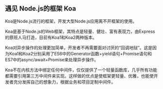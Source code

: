 ## 遇见 Node.js的框架 Koa
Koa是Node.js流行的框架，开发大型Node.js应用离不开框架的使用。

Koa是基于Node.js的Web框架，其特点是轻量、健壮、富有表现力，由Express的原班人马打造，目前有Koa1和Koa2两种版本。

Koa对异步操作的处理更加简单，开发者不再需要面对讨厌的“回调地狱”。这是因为Koa1和Koa2分别采用了ES6中的Generator函数+yield语句+Promise语句和ES7中的async/await+Promise来处理异步操作。

Koa不在内核方法中绑定任何中间件，仅仅提供了一个轻量函数库，几乎所有功能都需要引用第三方中间件来实现。这样做的优点是使框架更轻量、优雅，也能使开发者充分发挥自己的想象力，根据业务和项目定制中间件。
